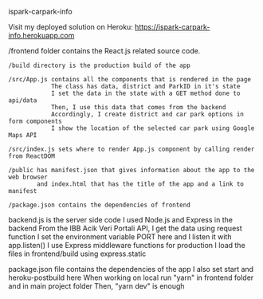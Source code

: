 ispark-carpark-info

Visit my deployed solution on Heroku:
https://ispark-carpark-info.herokuapp.com


/frontend folder contains the React.js related source code.

    /build directory is the production build of the app

    /src/App.js contains all the components that is rendered in the page
                The class has data, district and ParkID in it's state
                I set the data in the state with a GET method done to api/data
                Then, I use this data that comes from the backend
                Accordingly, I create district and car park options in form components
                I show the location of the selected car park using Google Maps API

    /src/index.js sets where to render App.js component by calling render from ReactDOM

    /public has manifest.json that gives information about the app to the web browser
            and index.html that has the title of the app and a link to manifest

    /package.json contains the dependencies of frontend

backend.js is the server side code
           I used Node.js and Express in the backend
           From the IBB Acik Veri Portali API, I get the data using request function
           I set the environment variable PORT here and I listen it with app.listen()
           I use Express middleware functions for production
           I load the files in frontend/build using express.static

package.json file contains the dependencies of the app
             I also set start and heroku-postbuild here 
             When working on local run "yarn" in frontend folder and in main project folder
             Then, "yarn dev" is enough